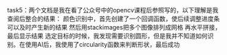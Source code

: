 task5：两个文档是我在看了公众号中的opencv课程后参照写的，以下理解是我查阅后整合的结果： 颜色识别中，首先创建了一个回调函数，使后续调整进度条可以及时产生新的结果 然后用stackimages把多个图像排列成网格 再水平拼接，最后显示结果
选定目标的时候，我发现需要识别圆形，但是我并不知道如何识别。在使用AI后，我使用了circularity函数来判断形状，最后成功
